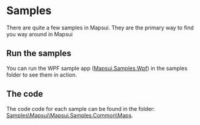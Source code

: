 # Samples
There are quite a few samples in Mapsui. They are the primary way to find you way around in Mapsui

## Run the samples
You can run the WPF sample app ([Mapsui.Samples.Wpf](https://github.com/pauldendulk/Mapsui/tree/master/Samples/Mapsui.Samples.Wpf)) in the samples folder to see them in action. 

## The code 
The code code for each sample can be found in the folder: [Samples\Mapsui\Mapsui.Samples.Common\Maps](https://github.com/pauldendulk/Mapsui/tree/master/Samples/Mapsui.Samples.Common/Maps).
